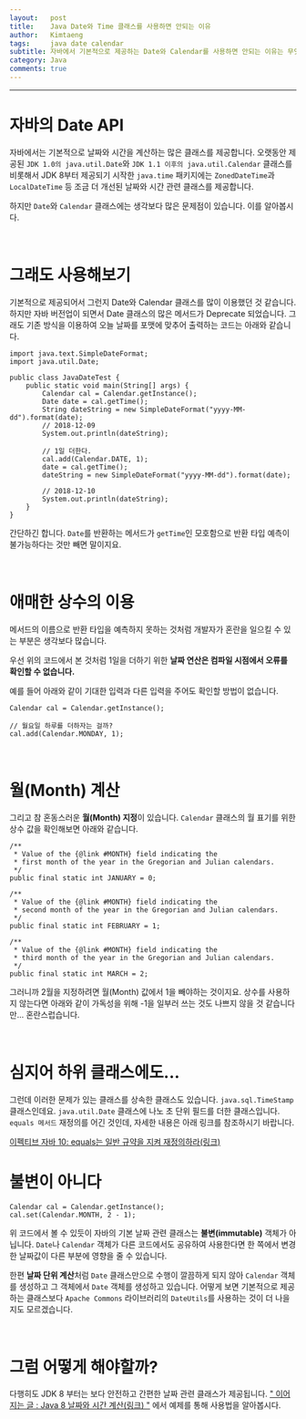 ```yaml
---
layout:   post
title:    Java Date와 Time 클래스를 사용하면 안되는 이유
author:   Kimtaeng
tags: 	  java date calendar
subtitle: 자바에서 기본적으로 제공하는 Date와 Calendar를 사용하면 안되는 이유는 무엇일까? 
category: Java
comments: true
---
```


<hr/>

# 자바의 Date API

자바에서는 기본적으로 날짜와 시간을 계산하는 많은 클래스를 제공합니다. 오랫동안 제공된 ```JDK 1.0의 java.util.Date```와
```JDK 1.1 이후의 java.util.Calendar``` 클래스를 비롯해서 JDK 8부터 제공되기 시작한 ```java.time``` 패키지에는
```ZonedDateTime```과 ```LocalDateTime``` 등 조금 더 개선된 날짜와 시간 관련 클래스를 제공합니다.

하지만 ```Date```와 ```Calendar``` 클래스에는 생각보다 많은 문제점이 있습니다. 이를 알아봅시다.

<br/>

# 그래도 사용해보기

기본적으로 제공되어서 그런지 Date와 Calendar 클래스를 많이 이용했던 것 같습니다. 하지만 자바 버전업이 되면서 Date 클래스의
많은 메서드가 Deprecate 되었습니다. 그래도 기존 방식을 이용하여 오늘 날짜를 포맷에 맞추어 출력하는 코드는 아래와 같습니다.

<pre class="line-numbers"><code class="language-java" data-start="1">import java.text.SimpleDateFormat;
import java.util.Date;

public class JavaDateTest {
    public static void main(String[] args) {
        Calendar cal = Calendar.getInstance();
        Date date = cal.getTime();
        String dateString = new SimpleDateFormat("yyyy-MM-dd").format(date);
        // 2018-12-09
        System.out.println(dateString);

        // 1일 더한다.
        cal.add(Calendar.DATE, 1);
        date = cal.getTime();
        dateString = new SimpleDateFormat("yyyy-MM-dd").format(date);

        // 2018-12-10
        System.out.println(dateString);
    }
}
</code></pre>

간단하긴 합니다. ```Date```를 반환하는 메서드가 ```getTime```인 모호함으로 반환 타입 예측이 불가능하다는 것만 빼면 말이지요.

<br/>

# 애매한 상수의 이용

메서드의 이름으로 반환 타입을 예측하지 못하는 것처럼 개발자가 혼란을 일으킬 수 있는 부분은 생각보다 많습니다.

우선 위의 코드에서 본 것처럼 1일을 더하기 위한 **날짜 연산은 컴파일 시점에서 오류를 확인할 수 없습니다.**

예를 들어 아래와 같이 기대한 입력과 다른 입력을 주어도 확인할 방법이 없습니다.

<pre class="line-numbers"><code class="language-java" data-start="1">Calendar cal = Calendar.getInstance();

// 월요일 하루를 더하자는 걸까?
cal.add(Calendar.MONDAY, 1);
</code></pre>

<br/>

# 월(Month) 계산

그리고 참 혼동스러운 **월(Month) 지정**이 있습니다. ```Calendar``` 클래스의 월 표기를 위한 상수 값을 확인해보면
아래와 같습니다.  

<pre class="line-numbers"><code class="language-java" data-start="1">/**
 * Value of the {@link #MONTH} field indicating the
 * first month of the year in the Gregorian and Julian calendars.
 */
public final static int JANUARY = 0;

/**
 * Value of the {@link #MONTH} field indicating the
 * second month of the year in the Gregorian and Julian calendars.
 */
public final static int FEBRUARY = 1;

/**
 * Value of the {@link #MONTH} field indicating the
 * third month of the year in the Gregorian and Julian calendars.
 */
public final static int MARCH = 2;
</code></pre>

그러니까 2월을 지정하려면 월(Month) 값에서 1을 빼야하는 것이지요. 상수를 사용하지 않는다면 아래와 같이 가독성을 위해
-1을 일부러 쓰는 것도 나쁘지 않을 것 같습니다만... 혼란스럽습니다.

<br/>

# 심지어 하위 클래스에도...

그런데 이러한 문제가 있는 클래스를 상속한 클래스도 있습니다. ```java.sql.TimeStamp``` 클래스인데요.
```java.util.Date``` 클래스에 나노 초 단위 필드를 더한 클래스입니다. ```equals 메서드``` 재정의를 어긴 것인데,
자세한 내용은 아래 링크를 참조하시기 바랍니다.

<a href="/post/obey-the-general-contract-when-overriding-equals" target="_blank">
이펙티브 자바 10: equals는 일반 규약을 지켜 재정의하라(링크)</a>

<br/>

# 불변이 아니다

<pre class="line-numbers"><code class="language-java" data-start="1">Calendar cal = Calendar.getInstance();
cal.set(Calendar.MONTH, 2 - 1);
</code></pre>

위 코드에서 볼 수 있듯이 자바의 기본 날짜 관련 클래스는 **불변(immutable)** 객체가 아닙니다.
```Date```나 ```Calendar``` 객체가 다른 코드에서도 공유하여 사용한다면 한 쪽에서 변경한 날짜값이 다른 부분에 영향을 줄 수 있습니다.

한편 **날짜 단위 계산**처럼 ```Date``` 클래스만으로 수행이 깔끔하게 되지 않아 ```Calendar``` 객체를 생성하고
그 객체에서 ```Date``` 객체를 생성하고 있습니다. 어떻게 보면 기본적으로 제공하는 클래스보다 ```Apache Commons``` 라이브러리의
```DateUtils```를 사용하는 것이 더 나을지도 모르겠습니다.

<br/>

# 그럼 어떻게 해야할까?

다행히도 JDK 8 부터는 보다 안전하고 간편한 날짜 관련 클래스가 제공됩니다.
<a href="/post/java8-date-and-time" target="_blank">
" 이어지는 글 : Java 8 날짜와 시간 계산(링크) "</a> 에서 예제를 통해 사용법을 알아봅시다.



